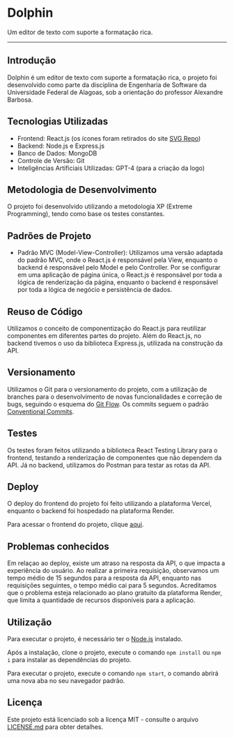# Dolphin

Um editor de texto com suporte a formatação rica.

---

## Introdução

Dolphin é um editor de texto com suporte a formatação rica, o projeto foi desenvolvido como parte da disciplina de Engenharia de Software da Universidade Federal de Alagoas, sob a orientação do professor Alexandre Barbosa.

## Tecnologias Utilizadas

- Frontend: React.js (os ícones foram retirados do site [SVG Repo](https://www.svgrepo.com/))
- Backend: Node.js e Express.js
- Banco de Dados: MongoDB
- Controle de Versão: Git
- Inteligências Artificiais Utilizadas: GPT-4 (para a criação da logo)

## Metodologia de Desenvolvimento

O projeto foi desenvolvido utilizando a metodologia XP (Extreme Programming), tendo como base os testes constantes.

## Padrões de Projeto

- Padrão MVC (Model-View-Controller): Utilizamos uma versão adaptada do padrão MVC, onde o React.js é responsável pela View, enquanto o backend é responsável pelo Model e pelo Controller. Por se configurar em uma aplicação de página única, o React.js é responsável por toda a lógica de renderização da página, enquanto o backend é responsável por toda a lógica de negócio e persistência de dados.

## Reuso de Código

Utilizamos o conceito de componentização do React.js para reutilizar componentes em diferentes partes do projeto. Além do React.js, no backend tivemos o uso da biblioteca Express.js, utilizada na construção da API.

## Versionamento

Utilizamos o Git para o versionamento do projeto, com a utilização de branches para o desenvolvimento de novas funcionalidades e correção de bugs, seguindo o esquema do [Git Flow](https://www.alura.com.br/artigos/git-flow-o-que-e-como-quando-utilizar). Os commits seguem o padrão [Conventional Commits](https://www.conventionalcommits.org/en/v1.0.0/).

## Testes

Os testes foram feitos utilizando a biblioteca React Testing Library para o frontend, testando a renderização de componentes que não dependem da API. Já no backend, utilizamos do Postman para testar as rotas da API.

## Deploy

O deploy do frontend do projeto foi feito utilizando a plataforma Vercel, enquanto o backend foi hospedado na plataforma Render.

Para acessar o frontend do projeto, clique [aqui](https://dolphin-editor.vercel.app/).

## Problemas conhecidos

Em relaçao ao deploy, existe um atraso na resposta da API, o que impacta a experiência do usuário. Ao realizar a primeira requisição, observamos um tempo médio de 15 segundos para a resposta da API, enquanto nas requisições seguintes, o tempo médio cai para 5 segundos. Acreditamos que o problema esteja relacionado ao plano gratuito da plataforma Render, que limita a quantidade de recursos disponíveis para a aplicação.

## Utilização

Para executar o projeto, é necessário ter o [Node.js](https://nodejs.org/en/) instalado.

Após a instalação, clone o projeto, execute o comando `npm install` ou `npm i` para instalar as dependências do projeto.

Para executar o projeto, execute o comando `npm start`, o comando abrirá uma nova aba no seu navegador padrão.

## Licença

Este projeto está licenciado sob a licença MIT - consulte o arquivo [LICENSE.md](LICENSE.md) para obter detalhes.
